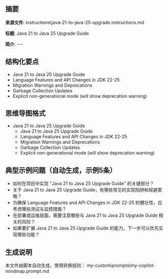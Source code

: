 ## 摘要

**来源文件**: instructions\java-21-to-java-25-upgrade.instructions.md

**标题**: Java 21 to Java 25 Upgrade Guide

**简介**: ---

## 结构化要点

- Java 21 to Java 25 Upgrade Guide
- Language Features and API Changes in JDK 22-25
- Migration Warnings and Deprecations
- Garbage Collection Updates
- Explicit non-generational mode (will show deprecation warning)

## 思维导图格式

- Java 21 to Java 25 Upgrade Guide
  - Java 21 to Java 25 Upgrade Guide
  - Language Features and API Changes in JDK 22-25
  - Migration Warnings and Deprecations
  - Garbage Collection Updates
  - Explicit non-generational mode (will show deprecation warning)

## 典型示例问题（自动生成，示例5条）

- 如何在项目中实现 "Java 21 to Java 25 Upgrade Guide" 的关键部分？
- 关于 Java 21 to Java 25 Upgrade Guide，有哪些常见的实现陷阱和规避策略？
- 为确保 Language Features and API Changes in JDK 22-25 的健壮性，应考虑哪些测试与监控措施？
- 在部署或运维层面，需要注意哪些与 Java 21 to Java 25 Upgrade Guide 相关的风险？
- 如果要扩展 Java 21 to Java 25 Upgrade Guide 的能力，下一步可以优先实现哪些功能？

## 生成说明

本文件由脚本自动生成，使用转换规则： my-custom\prompts\my-copilot-mindmap.prompt.md
